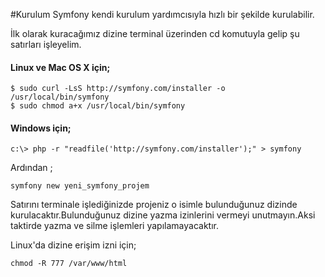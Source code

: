 #Kurulum
Symfony kendi kurulum yardımcısıyla hızlı bir şekilde kurulabilir.


İlk olarak kuracağımız dizine terminal üzerinden cd komutuyla gelip şu satırları işleyelim.
#### Linux ve Mac OS X için; 
```
$ sudo curl -LsS http://symfony.com/installer -o /usr/local/bin/symfony
$ sudo chmod a+x /usr/local/bin/symfony
```

#### Windows için;
```
c:\> php -r "readfile('http://symfony.com/installer');" > symfony
```

Ardından ;
```
symfony new yeni_symfony_projem
```
Satırını terminale işlediğinizde projeniz o isimle bulunduğunuz dizinde kurulacaktır.Bulunduğunuz dizine yazma izinlerini vermeyi unutmayın.Aksi taktirde yazma ve silme işlemleri yapılamayacaktır.

Linux'da dizine erişim izni için;
```
chmod -R 777 /var/www/html
```



